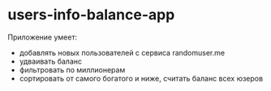 # users-info-balance-app

Приложение умеет: 

- добавлять новых пользователей с сервиса randomuser.me
- удваивать баланс
- фильтровать по миллионерам
- сортировать от самого богатого и ниже, считать баланс всех юзеров
